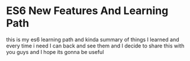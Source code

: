 # ES6 New Features And Learning Path

this is my es6 learning path and kinda summary of things I learned and every time i need I can back and see them and I decide to share this with you guys and I hope its gonna be useful

